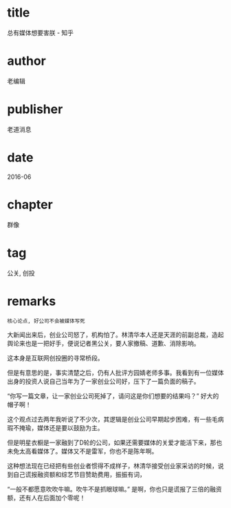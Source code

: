 # title
总有媒体想要害朕 - 知乎

# author
老编辑

# publisher
老道消息

# date
2016-06

# chapter
群像

# tag
公关, 创投

# remarks
`核心论点, 好公司不会被媒体写死`

大新闻出来后，创业公司怒了，机构怕了。林清华本人还是天涯的前副总裁，造起舆论来也是一把好手，便说记者黑公关，要人家撤稿、道歉、消除影响。

这本身是互联网创投圈的寻常桥段。

但是有意思的是，事实清楚之后，仍有人批评方园婧老师多事。我看到有一位媒体出身的投资人说自己当年为了一家创业公司好，压下了一篇负面的稿子。

“你写一篇文章，让一家创业公司死掉了，请问这是你们想要的结果吗？”
好大的帽子啊！

这个观点过去两年我听说了不少次，其逻辑是创业公司早期起步困难，有一些毛病瑕不掩瑜，媒体还是要以鼓励为主。

但是明星衣橱是一家融到了D轮的公司，如果还需要媒体的关爱才能活下来，那也未免太高看媒体了。媒体又不是雷军，你也不是陈年啊。

这种想法现在已经把有些创业者惯得不成样子，林清华接受创业家采访的时候，说到自己谎报融资额和综艺节目赞助费用，振振有词，

“一般不都愿意吹吹牛嘛。吹牛不是抓眼球嘛。”
是啊，你也只是谎报了三倍的融资额，还有人在后面加个零呢！

